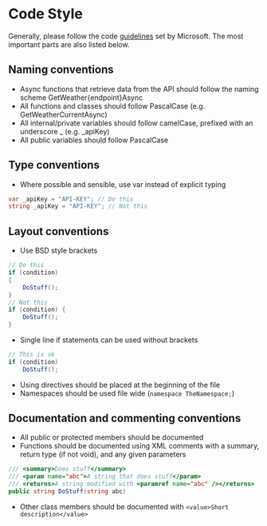 # Code Style
Generally, please follow the code <a href="https://learn.microsoft.com/en-us/dotnet/csharp/fundamentals/coding-style/coding-conventions" target="_blank">guidelines</a> set by Microsoft.
The most important parts are also listed below.

## Naming conventions
- Async functions that retrieve data from the API should follow the naming scheme GetWeather{endpoint}Async
- All functions and classes should follow PascalCase (e.g. GetWeatherCurrentAsync)
- All internal/private variables should follow camelCase, prefixed with an underscore _ (e.g. _apiKey)
- All public variables should follow PascalCase

## Type conventions
- Where possible and sensible, use var instead of explicit typing
```csharp
var _apiKey = "API-KEY"; // Do this
string _apiKey = "API-KEY"; // Not this
```

## Layout conventions
- Use BSD style brackets
```csharp
// Do this
if (condition)
{
	DoStuff();
}
// Not this
if (condition) {
	DoStuff();
}
```
- Single line if statements can be used without brackets
```csharp
// This is ok
if (condition)
	DoStuff();
```
- Using directives should be placed at the beginning of the file
- Namespaces should be used file wide (`namespace TheNamespace;`)

## Documentation and commenting conventions
- All public or protected members should be documented
- Functions should be documented using XML comments with a summary, return type (if not void), and any given parameters
```csharp
/// <summary>Does stuff</summary>
/// <param name="abc">A string that does stuff</param>
/// <returns>A string modified with <paramref name="abc" /></returns>
public string DoStuff(string abc)
```
- Other class members should be documented with `<value>Short description</value>`

